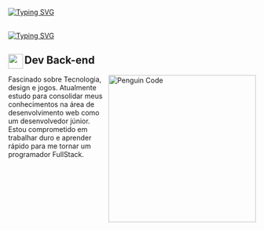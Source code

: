 [![Typing SVG](https://readme-typing-svg.herokuapp.com?font=Titan+One&size=40&pause=1000&color=00eeff&center=true&vCenter=true&width=1000&lines=const=IgorMoraes)](https://git.io/typing-svg)
<br>
<br>

[![Typing SVG](https://readme-typing-svg.herokuapp.com?font=Titan+One&size=40&pause=1000&color=00eeff&center=true&vCenter=true&width=1000&lines=`Olá+Mundo+sou+${Name}´)](https://git.io/typing-svg)



<h2>
  <img align="left" width="30px" src="https://media1.giphy.com/media/v1.Y2lkPTc5MGI3NjExNXA5Y2s2YnI5ejNydHVjc3hjMGVreXBhYTMyNHMzMm1kYmRrYXptYyZlcD12MV9pbnRlcm5hbF9naWZfYnlfaWQmY3Q9cw/iQaJmNecCFyJNnpMxi/giphy.gif" alt="">
  <span>Dev Back-end</span>
</h2>

<div>
  <img width="300px" align="right" src="https://media3.giphy.com/media/v1.Y2lkPTc5MGI3NjExZG9lNHE1ZDZwamcwZjg4MDVnYmp5bGJxM3ZnNXl1YjB5Ymd6a3hjbyZlcD12MV9pbnRlcm5hbF9naWZfYnlfaWQmY3Q9Zw/2IudUHdI075HL02Pkk/giphy.gif" alt="Penguin Code">
  Fascinado sobre Tecnologia, design e jogos. Atualmente estudo para consolidar meus conhecimentos na área de desenvolvimento web como um desenvolvedor júnior. Estou comprometido em trabalhar duro e aprender rápido para me tornar um programador FullStack.

</div>










